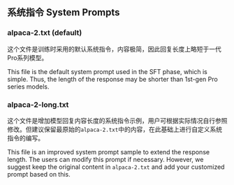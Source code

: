 ## 系统指令 System Prompts

### alpaca-2.txt (default)

这个文件是训练时采用的默认系统指令，内容极简，因此回复长度上略短于一代Pro系列模型。

This file is the default system prompt used in the SFT phase, which is simple. Thus, the length of the response may be shorter than 1st-gen Pro series models.

### alpaca-2-long.txt

这个文件是增加模型回复内容长度的系统指令示例，用户可根据实际情况自行参照修改。但建议保留最原始的`alpaca-2.txt`中的内容，在此基础上进行自定义系统指令的编写。

This file is an improved system prompt sample to extend the response length. The users can modify this prompt if necessary. However, we suggest keep the original content in `alpaca-2.txt` and add your customized prompt based on this.